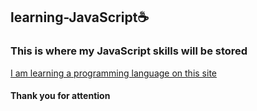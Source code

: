 ## learning-JavaScript☕ ##
### This is where my JavaScript skills will be stored ###
[I am learning a programming language on this site](https://webgems.io/ "press")
#### Thank you for attention ####

